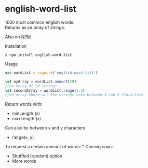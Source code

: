 # english-word-list
1000 most common english words.   
Returns as an array of strings.

Also on [NPM](https://www.npmjs.com/package/english-word-list)


Installation
```
$ npm install english-word-list
```

Usage
``` js
var wordList = require('english-word-list')

let myArray = wordList.amount(20)
//an array of 20 strings
let secondArray = wordList.range(3,5)
//an array where all the strings have between 3 and 5 characters
```

Return words with:
* minLength (x)
* maxLength (x)

Can also be between x and y characters
* range(x, y)

To request a certain amount of words:
* 
Coming soon:
* Shuffled (random) option
* More words
